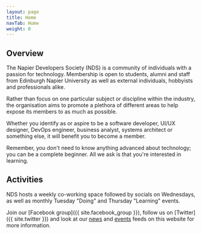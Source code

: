 ```yaml
---
layout: page
title: Home
navTab: Home
weight: 0
---
```


## Overview
The Napier Developers Society (NDS) is a community of individuals with a passion for technology. Membership is open to students, alumni and staff from Edinburgh Napier University as well as external individuals, hobbyists and professionals alike.

Rather than focus on one particular subject or discipline within the industry, the organisation aims to promote a plethora of different areas to help expose its members to as much as possible. 

Whether you identify as or aspire to be a software developer, UI/UX designer, DevOps engineer, business analyst, systems architect or something else, it will benefit you to become a member.

Remember, you don't need to know anything advanced about technology; you can be a complete beginner. All we ask is that you're interested in learning.

## Activities
NDS hosts a weekly co-working space followed by socials on Wednesdays, as well as monthly Tuesday "Doing" and Thursday "Learning" events.

Join our [Facebook group]({{ site.facebook_group }}), follow us on [Twitter]({{ site.twitter }}) and look at our <a href="{{ base}}/news/index.html">news</a> and <a href="{{ base}}/events/index.html">events</a> feeds on this website for more information.
